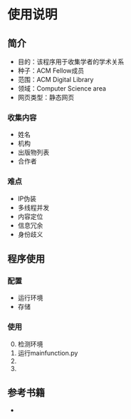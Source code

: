 # 使用说明

## 简介
- 目的：该程序用于收集学者的学术关系
- 种子：ACM Fellow成员
- 范围：ACM Digital Library
- 领域：Computer Science area
- 网页类型：静态网页

### 收集内容
- 姓名
- 机构
- 出版物列表
- 合作者

### 难点
- IP伪装
- 多线程并发
- 内容定位
- 信息冗余
- 身份歧义

## 程序使用

### 配置
- 运行环境
- 存储

### 使用
0. 检测环境
1. 运行mainfunction.py
2. 
3. 
## 参考书籍
- 
